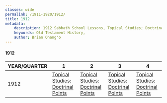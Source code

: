 ```yaml
---
classes: wide
permalink: /1911-1920/1912/
title: 1912
metadata:
    description: 1912 Sabbath School Lessons, Topical Studies; Doctrinal Points, Topical Studies; Doctrinal Points, Topical Studies; Doctrinal Points, Topical Studies; Doctrinal Points
    keywords: Old Testament History,
    author: Brian Onang'o
---
```


#### 1912

YEAR/QUARTER |   1  | 2| 3| 4
-------------|------------|---|--|---
1912   |  [Topical Studies: Doctrinal Points](/1911-1920/1912/quarter1) | [Topical Studies: Doctrinal Points](/1911-1920/1912/quarter2) | [Topical Studies: Doctrinal Points](/1911-1920/1912/quarter3) | [Topical Studies: Doctrinal Points](/1911-1920/1912/quarter4) |
 